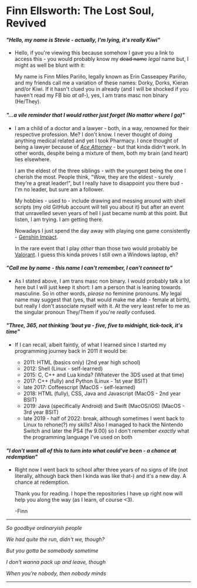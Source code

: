 
# Finn Ellsworth: The Lost Soul, Revived

#### *"Hello, my name is Stevie - actually, I'm lying, it's really Kiwi"*

- Hello, if you're viewing this because somehow I gave you a link to access this -  you would probably know my ~~dead name~~ *legal* name
but, I might as well be blunt with it:

  My name is Finn Miles Pariño, legally known as Erin Casseapey Pariño, and my friends call me a variation of these names: Dorky, Dorks, Kieran and/or Kiwi.
  If it hasn't clued you in already (and I will be shocked if you haven't read my FB bio *at all*-), yes, I am trans masc non binary (He/They).

#### *"...a vile reminder that I would rather just forget (No matter where I go)"*

- I am a child of a doctor and a lawyer - both, in a way, renowned for their respective profession. Me? I don't know. I never thought of doing anything
  medical related and yet I took Pharmacy. I once thought of being a lawyer because of [*Ace Attorney*](https://www.ace-attorney.com/) - but that
  kinda didn't work. In other words, despite being a mixture of them, both my brain (and heart) lies elsewhere.
  
  I am the eldest of the three siblings - with the youngest being the one I cherish the most. People think, "Wow, they are the eldest - surely they're
  a great leader!", but I really have to disappoint you there bud - I'm no leader, but sure am a follower. 
  
  My hobbies - used to - include drawing and messing around with shell scripts (my old GitHub account will tell you about it) but after an event 
  that unravelled seven years of hell I just became numb at this point. But listen, I am trying. I am getting there.
  
  Nowadays I just spend the day away with playing one game consistently - [Genshin Impact](https://genshin.hoyoverse.com/en/).
  
  In the rare event that I play *other* than those two would probably be [Valorant](https://playvalorant.com/en-us/). I guess
  this kinda proves I still own a Windows laptop, eh?
  
#### *"Call me by name - this name I can't remember, I can't connect to"*
  
- As I stated above, I am trans masc non binary. I would probably talk a lot here but I will just keep it short: I am a person that is leaning towards
  masculine. So in other words, *please* no feminine pronouns. My legal name may suggest that (yes, that would make me afab - female at birth),
  but really I don't associate myself with it. At the very least refer to me as the singular pronoun They/Them if you're *really* confused.
    
#### *"Three, 365, not thinking 'bout ya - five, five to midnight, tick-tock, it's time"*
 
- If I can recall, albeit faintly, of what I learned since I started my programming journey back in 2011 it would be:
    
    - 2011: HTML (basics only) (2nd year high school)
    - 2012: Shell (Linux - self-learned)
    - 2015: C, C++ and Lua kinda? (Whatever the 3DS used at that time)
    - 2017: C++ (fully) and Python (Linux - 1st year BSIT)
    - late 2017: Coffeescript (MacOS - self-learned)
    - 2018: HTML (fully), CSS, Java and Javascript (MacOS - 2nd year BSIT)
    - 2019: Java (specifically Android) and Swift (MacOS/iOS) (MacOS - 3rd year BSIT)
    - late 2019 - half of 2022: break, although sometimes I went back to Linux to rehone(?) my skills? Also I managed to hack the Nintendo Switch and later
      the PS4 (fw 9.00) so I don't remember *exactly* what the programming language I've used on both

#### *"I don't want all of this to turn into what could've been - a chance at redemption"*

- Right now I went back to school after three years of no signs of life (not literally, although back then I kinda was like that-) and it's
  a new day. A chance at redemption.

  Thank you for reading. I hope the repositories I have up right now will help you along the way (as I learn, of course <3).
  
  -Finn
---
  
*So goodbye ordinaryish people*
 
*We had quite the run, didn't we, though?*

*But you gotta be somebody sometime*

*I don't wanna pack up and leave, though*

*When you're nobody, then nobody minds*

  
---


<!---
dorkaether/dorkaether is a ✨ special ✨ repository because its `README.md` (this file) appears on your GitHub profile.
You can click the Preview link to take a look at your changes.
--->
